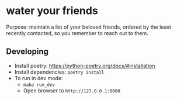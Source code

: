 # water your friends

Purpose: maintain a list of your beloved friends, ordered by the least recently contacted, so you remember to reach out to them.

## Developing
- Install poetry: https://python-poetry.org/docs/#installation
- Install dependencies: `poetry install`
- To run in dev mode: 
  - `make run_dev`
  - Open browser to `http://127.0.0.1:8000`
